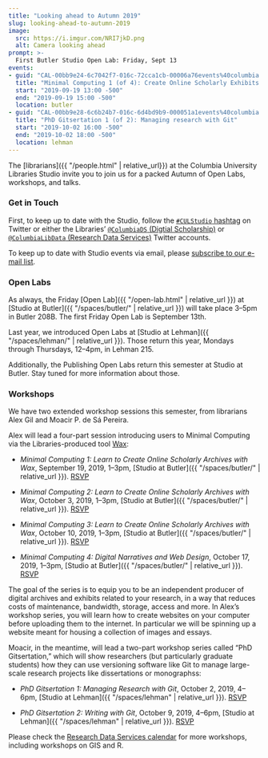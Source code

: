 ```yaml
---
title: "Looking ahead to Autumn 2019"
slug: looking-ahead-to-autumn-2019
image:
  src: https://i.imgur.com/NRI7jkD.png
  alt: Camera looking ahead
prompt: >-
  First Butler Studio Open Lab: Friday, Sept 13
events:
- guid: "CAL-00bb9e24-6c7042f7-016c-72cca1cb-00006a76events%40columbia.edu"
  title: "Minimal Computing 1 (of 4): Create Online Scholarly Exhibits with Wax"
  start: "2019-09-19 13:00 -500"
  end: "2019-09-19 15:00 -500"
  location: butler
- guid: "CAL-00bb9e28-6c6b24b7-016c-6d4bd9b9-000051a1events%40columbia.edu"
  title: "PhD Gitsertation 1 (of 2): Managing research with Git"
  start: "2019-10-02 16:00 -500"
  end: "2019-10-02 18:00 -500"
  location: lehman
---
```


The [librarians]({{ "/people.html" | relative_url}}) at the Columbia
University Libraries Studio invite you to join us for a packed Autumn of Open
Labs, workshops, and talks.

### Get in Touch

First, to keep up to date with the Studio, follow the [`#CULStudio`
hashtag](https://twitter.com/search?q=%23culstudio&src=typed_query) on Twitter
or either the Libraries’ [`@ColumbiaDS` (Digtial
Scholarship)](https://twitter.com/columbiads?lang=en) or [`@ColumbiaLibData`
(Research Data Services)](https://twitter.com/columbialibdata) Twitter
accounts.

To keep up to date with Studio events via email, please [subscribe to our
e-mail list](https://lists.columbia.edu/mailman/listinfo/studioatbutler).

### Open Labs

As always, the Friday [Open Lab]({{ "/open-lab.html" | relative_url }}) at
[Studio at Butler]({{ "/spaces/butler/" | relative_url }}) will take place
3–5pm in Butler 208B. The first Friday Open Lab is September 13th.

Last year, we introduced Open Labs at [Studio at Lehman]({{ "/spaces/lehman/"
| relative_url }}). Those return this year, Mondays through Thursdays, 12–4pm,
in Lehman 215.

Additionally, the Publishing Open Labs return this semester at Studio at
Butler. Stay tuned for more information about those.

### Workshops

We have two extended workshop sessions this semester, from librarians Alex Gil
and Moacir P. de Sá Pereira. 

Alex will lead a four-part session introducing users to Minimal Computing via
the Libraries-produced tool [Wax](https://minicomp.github.io/wax/):

* *Minimal Computing 1: Learn to Create Online Scholarly Archives with Wax*,
September 19, 2019, 1–3pm, [Studio at Butler]({{ "/spaces/butler/" |
relative_url }}). [RSVP](https://library.columbia.edu/about/events/event.html?guid=CAL-00bb9e24-6c7042f7-016c-72cca1cb-00006a76events%40columbia.edu)

* *Minimal Computing 2: Learn to Create Online Scholarly Archives with Wax*,
October 3, 2019, 1–3pm, [Studio at Butler]({{ "/spaces/butler/" |
relative_url }}). [RSVP](https://library.columbia.edu/about/events/event.html?guid=CAL-00bb9e28-6c704be3-016c-73bc541d-00003728events%40columbia.edu)

* *Minimal Computing 3: Learn to Create Online Scholarly Archives with Wax*,
October 10, 2019, 1–3pm, [Studio at Butler]({{ "/spaces/butler/" |
relative_url }}).  [RSVP](https://library.columbia.edu/about/events/event.html?guid=CAL-00bb9e28-6c704be3-016c-73bf0b9f-0000372aevents%40columbia.edu)

* *Minimal Computing 4: Digital Narratives and Web Design*,
October 17, 2019, 1–3pm, [Studio at Butler]({{ "/spaces/butler/" |
relative_url }}).  [RSVP](https://library.columbia.edu/about/events/event.html?guid=CAL-00bb9e28-6c704be3-016c-73c6c94e-000037a5events%40columbia.edu)

The goal of the series is to equip you to be an independent producer of
digital archives and exhibits related to your research, in a way that reduces
costs of maintenance, bandwidth, storage, access and more. In Alex’s workshop
series, you will learn how to create websites on your computer before
uploading them to the internet. In particular we will be spinning up a website
meant for housing a collection of images and essays.

Moacir, in the meantime, will lead a two-part workshop series called “PhD
Gitsertation,” which will show researchers (but particularly graduate
students) how they can use versioning software like Git to manage large-scale
research projects like dissertations or monographss:

* *PhD Gitsertation 1: Managing Research with Git*, October 2, 2019, 4–6pm,
[Studio at Lehman]({{ "/spaces/lehman" | relative_url }}).
[RSVP](https://library.columbia.edu/about/events/event.html?guid=CAL-00bb9e28-6c6b24b7-016c-6d4bd9b9-000051a1events%40columbia.edu)

* *PhD Gitsertation 2: Writing with Git*, October 9, 2019, 4–6pm,
[Studio at Lehman]({{ "/spaces/lehman" | relative_url }}).
[RSVP](https://library.columbia.edu/about/events/event.html?guid=CAL-00bb9e28-6c6b24b7-016c-6d4bd9b9-000051a1events%40columbia.edu)

Please check the [Research Data Services
calendar](https://library.columbia.edu/services/research-data-services/events.html)
for more workshops, including workshops on GIS and R.
